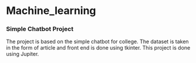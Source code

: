 # Machine_learning
### Simple Chatbot Project
The project is based on the simple chatbot for college. The dataset is taken in the form of article and front end is done using tkinter.
This project is done using Jupiter.

